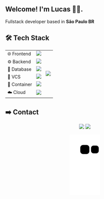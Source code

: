 <link rel="stylesheet" href="https://cdn.jsdelivr.net/gh/devicons/devicon@v2.15.1/devicon.min.css">

## Welcome! I'm Lucas ✌🏾.

Fullstack developer based in **São Paulo BR**

## **🛠️ Tech Stack**

<table>
  <tr>
    <td>🌐 Frontend</td>
    <td><img src="https://skillicons.dev/icons?i=html,css,js,angular,bootstrap" /></td>
    <td rowspan="6"><img width="300em" src="https://github-readme-stats.vercel.app/api/top-langs/?username=lmello0&hide=jupyter%20notebook&layout=donut-vertical" /></td>
  </tr>
  <tr>
    <td>⚙️ Backend</td>
    <td><img src="https://skillicons.dev/icons?i=nodejs,ts,python,java,express" /></td>
  </tr>
  <tr>
    <td>🎲 Database</td>
    <td><img src="https://skillicons.dev/icons?i=redis,postgres,mongodb" /></td>
  </tr>
  <tr>
    <td>📄 VCS</td>
    <td><img src="https://skillicons.dev/icons?i=git,gitlab,github" /></td>
  </tr>
  <tr>
    <td>🚢 Container</td>
    <td><img src="https://skillicons.dev/icons?i=docker,kubernetes" /></td>
  </tr>
  <tr>
    <td>☁️ Cloud</td>
    <td><img src="https://skillicons.dev/icons?i=gcp" /></td>
  </tr>
</table>

## ➡️ Contact

<div align="center">
  <a href = "mailto: melloluc02@gmail.com"><img src="https://img.shields.io/badge/Gmail-D14836?style=for-the-badge&logo=gmail&logoColor=white" target="_blank" rel="external"></a>
  <a href="https://www.linkedin.com/in/lmello0" target="_blank" rel="external"><img src="https://img.shields.io/badge/-LinkedIn-%230077B5?style=for-the-badge&logo=linkedin&logoColor=white" target="_blank" rel="external"></a>
  
  ![Snake animation](https://github.com/lmello0/lmello0/blob/output/github-contribution-grid-snake.svg)
</div>
